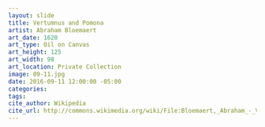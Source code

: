 ```yaml
---
layout: slide
title: Vertumnus and Pomona
artist: Abraham Bloemaert
art_date: 1620
art_type: Oil on Canvas
art_height: 125
art_width: 98
art_location: Private Collection
image: 09-11.jpg
date: 2016-09-11 12:00:00 -05:00
categories:
tags:
cite_author: Wikipedia
cite_url: http://commons.wikimedia.org/wiki/File:Bloemaert,_Abraham_-_Vertumnus_and_Pomona_-_1620.jpg
---
```

